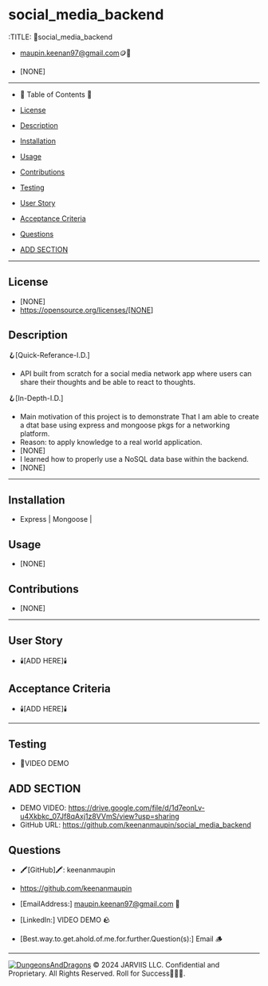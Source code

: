 # social_media_backend

  :TITLE:
👑social_media_backend

- maupin.keenan97@gmail.com🪙💸

- [NONE]
-----------------------------------------------------------

- 🧭 Table of Contents 🧭 

- [License](#license)

- [Description](#description)

- [Installation](#installation)

- [Usage](#usage)

- [Contributions](#contributions)

- [Testing](#testing)

- [User Story](#user-story)

- [Acceptance Criteria](#acceptance-criteria)

- [Questions](#questions)

- [ADD SECTION](#add-section)

-------------------------------------------------------
## License
- [NONE]
- https://opensource.org/licenses/[NONE]

## Description

🪝[Quick-Referance-I.D.] 
- API built from scratch for a social media network app where users can share their thoughts and be able to react to thoughts.

🪝[In-Depth-I.D.] 
- Main motivation of this project is to demonstrate That I am able to create a dtat base using express and mongoose pkgs for a networking platform.
- Reason: to apply knowledge to a real world application.
- [NONE]
- I learned how to properly use a NoSQL data base within the backend.
- [NONE]

-------------------------------------------------------
## Installation 
- Express | Mongoose | 
## Usage
- [NONE]
## Contributions
- [NONE]
-------------------------------------------------------
## User Story
- 🕯️[ADD HERE]🕯️

## Acceptance Criteria
- 🕯️[ADD HERE]🕯️
-------------------------------------------------------

## Testing
- 🧪VIDEO DEMO 

## ADD SECTION
- DEMO VIDEO: https://drive.google.com/file/d/1d7eonLv-u4Xkbkc_07Jf8qAxj1z8VVmS/view?usp=sharing 
- GitHub URL: https://github.com/keenanmaupin/social_media_backend
## Questions
- 🖍️[GitHub]🖍️: keenanmaupin
- https://github.com/keenanmaupin
- [EmailAddress:] maupin.keenan97@gmail.com 🍄
- [LinkedIn:] VIDEO DEMO  🪨

- [Best.way.to.get.ahold.of.me.for.further.Question(s):] Email 🪵

---

[![DungeonsAndDragons](https://cdn3.emoji.gg/emojis/2932-dungeonsanddragons.gif)](https://emoji.gg/emoji/2932-dungeonsanddragons)
© 2024 JARVIIS LLC. Confidential and Proprietary. All Rights Reserved. Roll for Success🧙🏾‍♂️.